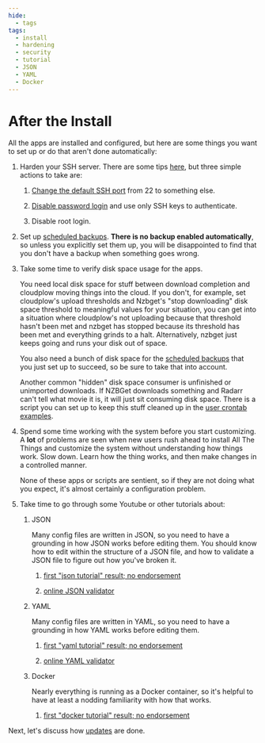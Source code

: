 ```yaml
---
hide:
  - tags
tags:
  - install
  - hardening
  - security
  - tutorial
  - JSON
  - YAML
  - Docker
---
```


# After the Install

All the apps are installed and configured, but here are some things you want to set up or do that aren't done automatically:

1. Harden your SSH server.  There are some tips [here](https://linuxhandbook.com/ssh-hardening-tips/), but three simple actions to take are:

    1. [Change the default SSH port](https://linuxhandbook.com/change-ssh-port/) from 22 to something else.

    1. [Disable password login](https://linuxhandbook.com/ssh-disable-password-authentication/) and use only SSH keys to authenticate.

    1. Disable root login.

2. Set up [scheduled backups](../backup/backup.md). **There is no backup enabled automatically**, so unless you explicitly set them up, you will be disappointed to find that you don't have a backup when something goes wrong.

3. Take some time to verify disk space usage for the apps.

    You need local disk space for stuff between download completion and cloudplow moving things into the cloud.  If you don't, for example, set cloudplow's upload thresholds and Nzbget's "stop downloading" disk space threshold to meaningful values for your situation, you can get into a situation where cloudplow's not uploading because that threshold hasn't been met and nzbget has stopped because its threshold has been met and everything grinds to a halt.  Alternatively, nzbget just keeps going and runs your disk out of space.

    You also need a bunch of disk space for the [scheduled backups](../backup/backup.md) that you just set up to succeed, so be sure to take that into account.

    Another common "hidden" disk space consumer is unfinished or unimported downloads.  If NZBGet downloads something and Radarr can't tell what movie it is, it will just sit consuming disk space.  There is a script you can set up to keep this stuff cleaned up in the [user crontab examples](../../advanced/user-crontab-examples.md).

4. Spend some time working with the system before you start customizing.  A **lot** of problems are seen when new users rush ahead to install All The Things and customize the system without understanding how things work.  Slow down.  Learn how the thing works, and then make changes in a controlled manner.

    None of these apps or scripts are sentient, so if they are not doing what you expect, it's almost certainly a configuration problem.

5. Take time to go through some Youtube or other tutorials about:

    1. JSON

        Many config files are written in JSON, so you need to have a grounding in how JSON works before editing them.  You should know how to edit within the structure of a JSON file, and how to validate a JSON file to figure out how you've broken it.

        1. [first "json tutorial" result; no endorsement](https://www.tutorialspoint.com/json/index.htm)

        2. [online JSON validator](https://jsonlint.com)

    2. YAML

        Many config files are written in YAML, so you need to have a grounding in how YAML works before editing them.

        1. [first "yaml tutorial" result; no endorsement](https://www.tutorialspoint.com/yaml/index.htm)

        2. [online YAML validator](http://www.yamllint.com/)

    3. Docker

        Nearly everything is running as a Docker container, so it's helpful to have at least a nodding familiarity with how that works.

        1. [first "docker tutorial" result; no endorsement](https://www.docker.com/101-tutorial)

Next, let's discuss how [updates](../basics/update.md) are done.
